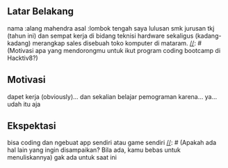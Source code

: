 [//]: # (Ceritakan sedikit tentang latar belakangmu seperti pendidikan terakhir atau pekerjaan sebelumnya)
## Latar Belakang
  nama :alang mahendra
  asal :lombok tengah
  saya lulusan smk jurusan tkj (tahun ini) dan sempat kerja di bidang teknisi hardware sekaligus (kadang-kadang) merangkap sales disebuah toko komputer di mataram.
[//]: # (Motivasi apa yang mendorongmu untuk ikut program coding bootcamp di Hacktiv8?)
## Motivasi
  dapet kerja (obviously)... dan sekalian belajar pemograman karena... ya... udah itu aja

[//]: # (Beri tahu kami, apa yang ingin kamu dapatkan di Hacktiv8 dan apa yang ingin kamu capai setelah lulus dari sini?)
## Ekspektasi
  bisa coding dan ngebuat app sendiri atau game sendiri
[//]: # (Apakah ada hal lain yang ingin disampaikan? Bila ada, kamu bebas untuk menuliskannya)
gak ada untuk saat ini
